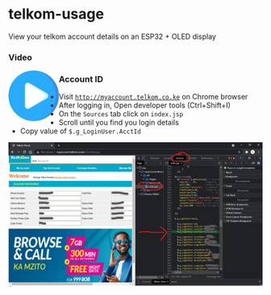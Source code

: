 # telkom-usage
 View your telkom account details on an ESP32 + OLED display
 
### Video
 
[<img src="play.png?raw=true" width=100 align=left>](https://www.linkedin.com/posts/fbiego_esp32-oled-telkom-activity-6865273096790654976-PsNW)
 
### Account ID
- Visit [`http://myaccount.telkom.co.ke`](http://myaccount.telkom.co.ke) on Chrome browser
- After logging in, Open developer tools (Ctrl+Shift+I)
- On the `Sources` tab click on `index.jsp`
- Scroll until you find you login details
- Copy value of `$.g_LoginUser.AcctId`

![image](image.jpg?raw=true "image")

